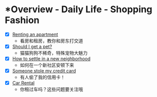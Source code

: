 # *Overview - Daily Life - Shopping Fashion

- [x] [Renting an apartment](./renting-an-apartment.md)
    * 看房和租房，教你和房东打交道
- [x] [Should I get a pet?](./should-i-get-a-pet.md)
    * 猫猫狗狗不稀奇，特殊宠物大魅力
- [x] [How to settle in a new neighborhood](./how-to-settle-in-a-new-neighborhood.md)
    * 如何在一个新社区安顿下来
- [x] [Someone stole my credit card](./someone-stole-my-credit-card.md)
    * 有人偷了我的信用卡！
- [x] [Car Rental](./car-rental.md)
    * 你租过车吗？这些问题要关注哦
